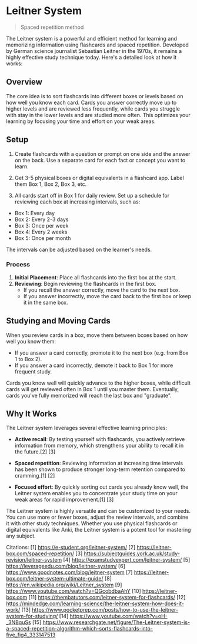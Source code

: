 # Leitner System

> Spaced repetition method

The Leitner system is a powerful and efficient method for learning and memorizing information using flashcards and spaced repetition. Developed by German science journalist Sebastian Leitner in the 1970s, it remains a highly effective study technique today. Here's a detailed look at how it works:

## Overview

The core idea is to sort flashcards into different boxes or levels based on how well you know each card. Cards you answer correctly move up to higher levels and are reviewed less frequently, while cards you struggle with stay in the lower levels and are studied more often. This optimizes your learning by focusing your time and effort on your weak areas.

## Setup

1. Create flashcards with a question or prompt on one side and the answer on the back. Use a separate card for each fact or concept you want to learn.

2. Get 3-5 physical boxes or digital equivalents in a flashcard app. Label them Box 1, Box 2, Box 3, etc. 

3. All cards start off in Box 1 for daily review. Set up a schedule for reviewing each box at increasing intervals, such as:

- Box 1: Every day 
- Box 2: Every 2-3 days
- Box 3: Once per week
- Box 4: Every 2 weeks
- Box 5: Once per month

The intervals can be adjusted based on the learner's needs.

### Process

1. **Initial Placement**: Place all flashcards into the first box at the start.
2. **Reviewing**: Begin reviewing the flashcards in the first box.
    - If you recall the answer correctly, move the card to the next box.
    - If you answer incorrectly, move the card back to the first box or keep it in the same box.

## Studying and Moving Cards

When you review cards in a box, move them between boxes based on how well you know them:

- If you answer a card correctly, promote it to the next box (e.g. from Box 1 to Box 2).
- If you answer a card incorrectly, demote it back to Box 1 for more frequent study.

Cards you know well will quickly advance to the higher boxes, while difficult cards will get reviewed often in Box 1 until you master them. Eventually, cards you've fully memorized will reach the last box and "graduate".

## Why It Works

The Leitner system leverages several effective learning principles:

- **Active recall**: By testing yourself with flashcards, you actively retrieve information from memory, which strengthens your ability to recall it in the future.[2] [3]

- **Spaced repetition**: Reviewing information at increasing time intervals has been shown to produce stronger long-term retention compared to cramming.[1] [2] 

- **Focused effort**: By quickly sorting out cards you already know well, the Leitner system enables you to concentrate your study time on your weak areas for rapid improvement.[1] [3]

The Leitner system is highly versatile and can be customized to your needs. You can use more or fewer boxes, adjust the review intervals, and combine it with other study techniques. Whether you use physical flashcards or digital equivalents like Anki, the Leitner system is a potent tool for mastering any subject.

Citations:
[1] https://e-student.org/leitner-system/
[2] https://leitner-box.com/spaced-repetition/
[3] https://subjectguides.york.ac.uk/study-revision/leitner-system
[4] https://examstudyexpert.com/leitner-system/
[5] https://leverageedu.com/blog/leitner-system/
[6] https://www.goodnotes.com/blog/leitner-system
[7] https://leitner-box.com/leitner-system-ultimate-guide/
[8] https://en.wikipedia.org/wiki/Leitner_system
[9] https://www.youtube.com/watch?v=QGcobdbaAhY
[10] https://leitner-box.com
[11] https://thembatutors.com/leitner-system-for-flashcards/
[12] https://mindedge.com/learning-science/the-leitner-system-how-does-it-work/
[13] https://www.pocketprep.com/posts/how-to-use-the-leitner-system-for-studying/
[14] https://www.youtube.com/watch?v=oH-_3NBquSs
[15] https://www.researchgate.net/figure/The-Leitner-system-is-a-spaced-repetition-algorithm-which-sorts-flashcards-into-five_fig4_333147513
